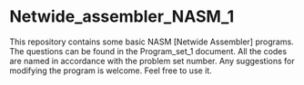 Netwide_assembler_NASM_1
========================

This repository contains some basic NASM [Netwide Assembler] programs.
The questions can be found in the Program_set_1 document.
All the codes are named in accordance with the problem set number.
Any suggestions for modifying the program is welcome.
Feel free to use it.
